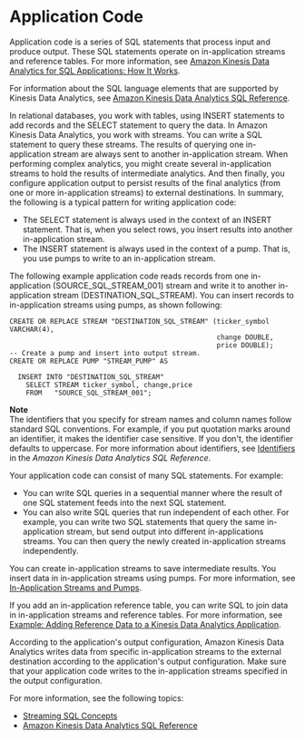 # Application Code<a name="how-it-works-app-code"></a>

Application code is a series of SQL statements that process input and produce output\. These SQL statements operate on in\-application streams and reference tables\. For more information, see [Amazon Kinesis Data Analytics for SQL Applications: How It Works](how-it-works.md)\. 

For information about the SQL language elements that are supported by Kinesis Data Analytics, see [Amazon Kinesis Data Analytics SQL Reference](https://docs.aws.amazon.com/kinesisanalytics/latest/sqlref/analytics-sql-reference.html)\.

In relational databases, you work with tables, using INSERT statements to add records and the SELECT statement to query the data\. In Amazon Kinesis Data Analytics, you work with streams\. You can write a SQL statement to query these streams\. The results of querying one in\-application stream are always sent to another in\-application stream\. When performing complex analytics, you might create several in\-application streams to hold the results of intermediate analytics\. And then finally, you configure application output to persist results of the final analytics \(from one or more in\-application streams\) to external destinations\. In summary, the following is a typical pattern for writing application code:
+ The SELECT statement is always used in the context of an INSERT statement\. That is, when you select rows, you insert results into another in\-application stream\.
+ The INSERT statement is always used in the context of a pump\. That is, you use pumps to write to an in\-application stream\.

The following example application code reads records from one in\-application \(SOURCE\_SQL\_STREAM\_001\) stream and write it to another in\-application stream \(DESTINATION\_SQL\_STREAM\)\. You can insert records to in\-application streams using pumps, as shown following:

```
CREATE OR REPLACE STREAM "DESTINATION_SQL_STREAM" (ticker_symbol VARCHAR(4), 
                                                   change DOUBLE, 
                                                   price DOUBLE);
-- Create a pump and insert into output stream.
CREATE OR REPLACE PUMP "STREAM_PUMP" AS 

  INSERT INTO "DESTINATION_SQL_STREAM" 
    SELECT STREAM ticker_symbol, change,price
    FROM   "SOURCE_SQL_STREAM_001";
```

**Note**  
The identifiers that you specify for stream names and column names follow standard SQL conventions\. For example, if you put quotation marks around an identifier, it makes the identifier case sensitive\. If you don't, the identifier defaults to uppercase\. For more information about identifiers, see [Identifiers](https://docs.aws.amazon.com/kinesisanalytics/latest/sqlref/sql-reference-identifiers.html) in the *Amazon Kinesis Data Analytics SQL Reference*\.

Your application code can consist of many SQL statements\. For example:
+ You can write SQL queries in a sequential manner where the result of one SQL statement feeds into the next SQL statement\.
+ You can also write SQL queries that run independent of each other\. For example, you can write two SQL statements that query the same in\-application stream, but send output into different in\-applications streams\. You can then query the newly created in\-application streams independently\. 

You can create in\-application streams to save intermediate results\. You insert data in in\-application streams using pumps\. For more information, see [In\-Application Streams and Pumps](streams-pumps.md)\.

If you add an in\-application reference table, you can write SQL to join data in in\-application streams and reference tables\. For more information, see [Example: Adding Reference Data to a Kinesis Data Analytics Application](app-add-reference-data.md)\.

According to the application's output configuration, Amazon Kinesis Data Analytics writes data from specific in\-application streams to the external destination according to the application's output configuration\. Make sure that your application code writes to the in\-application streams specified in the output configuration\. 

For more information, see the following topics:
+  [Streaming SQL Concepts](streaming-sql-concepts.md)
+ [Amazon Kinesis Data Analytics SQL Reference](https://docs.aws.amazon.com/kinesisanalytics/latest/sqlref/analytics-sql-reference.html)